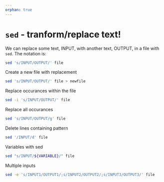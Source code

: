 ```yaml
---
orphan: true
---
```


# `sed` - tranform/replace text!

We can replace some text, INPUT, with another text, OUTPUT, in a file with `sed`. The notation is:

```bash
sed 's/INPUT/OUTPUT/' file
```

Create a new file with replacement

```bash
sed 's/INPUT/OUTPUT/' file > newfile
```

Replace occurances within the file

```bash
sed -i 's/INPUT/OUTPUT/' file
```

Replace all occurances

```bash
sed 's/INPUT/OUTPUT/g' file
```

Delete lines containing pattern

```bash
sed '/INPUT/d' file
```

Variables with sed

```bash
sed "s/INPUT/${VARIABLE}/" file
```

Multiple inputs

```bash
sed -e 's/INPUT1/OUTPUT1/;s/INPUT2/OUTPUT2/;s/INPUT3/OUTPUT3/' file
```
